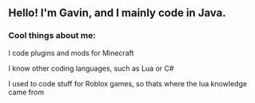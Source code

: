 ## Hello! I'm Gavin, and I mainly code in Java.

### Cool things about me:

I code plugins and mods for Minecraft

I know other coding languages, such as Lua or C#

I used to code stuff for Roblox games, so thats where the lua knowledge came from
